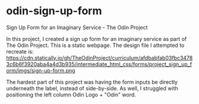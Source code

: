 # odin-sign-up-form
Sign Up Form for an Imaginary Service - The Odin Project

In this project, I created a sign up form for an imaginary service as part of The Odin Project.  This is a static webpage.  The design file I attempted to recreate is: https://cdn.statically.io/gh/TheOdinProject/curriculum/afdbabfab03fbc34783c6b6f3920aba4a4d3b935/intermediate_html_css/forms/project_sign_up_form/imgs/sign-up-form.png

The hardest part of this project was having the form inputs be directly underneath the label, instead of side-by-side.  As well, I struggled with positioning the left column Odin Logo + "Odin" word.  